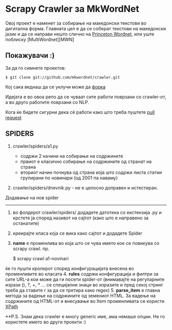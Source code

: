 Scrapy Crawler за MkWordNet
===========================
Овој проект е наменет за собирање на македонски текстови во дигитална форма.
Главната цел е да се соберат текстови на македонски јазик и да се направи
нешто слично на [Princeton Wordnet][PWN], или уште поблиску [MultiWordnet][MWN]

[PWN]: http://wordnetweb.princeton.edu/perl/webwn
[MultiWordnet]: http://multiwordnet.fbk.eu/english/home.php

Покажувачи :)
-------------

За да го симнете проектов:

    $ git clone git://github.com/mkwordnet/crawler.git

Кој сака веднаш да се уклучи може да [форка][fork-a-repo]

[fork-a-repo]: http://help.github.com/fork-a-repo/

Идејата е во oвоа репо да се чуваат сите работи поврзани
со crawler-от, а во друго работите поврзани со NLP.

Кога ќе бидете сигурни дека сѐ работи како што треба пуштете [pull request][pr]

[pr]: http://help.github.com/send-pull-requests/



SPIDERS
-------

1) crawler/spiders/a1.py 
    - содржи 2 начини на собирање на содржините
    - првиот е класично собирање на содржините од странат на страна
    - вториот начин почнува од страна која што содржи листа статии групирани 
      по новинари (од 2001 па наваму)

2) crawler/spiders/dnevnik.py - не е целосно доправен и истестиран.

Додавање на нов spider
______________________

1. во фолдерот crawler/spiders/ додадете датотека со екстензија .py и крстете
ја според називот на сајтот (како што е направено за останатите)
2. креирајте класа која се вика како сајтот и додадете Spider
3. **name** е променлива во која што се чува името кое се повикува со scrapy crawl.
пр.

    $ scrapy crawl a1-novinari

ќе го пушти кролерот според конфигурацијата внесена во променливите во класата
4. **rules** содржи конфигурација и филтри за сите URL-а кои може да ги посети spider-от
(внимавајте на регуларните изрази (), ?, +, * ... се специјални знаци во изразите
и пред секој стринг треба да ставите r за да се третира како regex)
5. **parse_item** е главна метода за вадење на содржините од земениот HTML.
За вадење на содржините од HTML-от и внесување во Item променливата се користи [XPath][xpath]

[xpath]: http://www.w3schools.com/xpath/xpath_syntax.asp


**P.S.
Знам дека crawler е многу generic име, ама немаше опции. Не го користете името во други проекти :)
